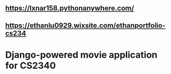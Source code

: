 ## https://lxnar158.pythonanywhere.com/
## https://ethanlu0929.wixsite.com/ethanportfolio-cs234
# Django-powered movie application for CS2340
